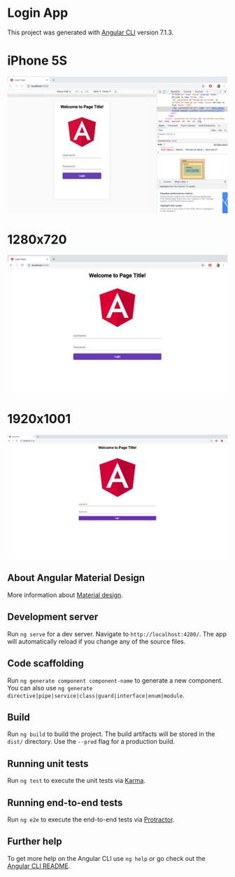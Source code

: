 # Login App

This project was generated with [Angular CLI](https://github.com/angular/angular-cli) version 7.1.3.

# iPhone 5S
![Alt text](https://github.com/sercanparker/Angular-Samples/blob/master/Login-App/iphone_5S.png "Test Execution")

# 1280x720
![Alt text](https://github.com/sercanparker/Angular-Samples/blob/master/Login-App/1280x720.png "Test Execution")

# 1920x1001
![Alt text](https://github.com/sercanparker/Angular-Samples/blob/master/Login-App/1920x1001.png "Test Execution")

## About Angular Material Design

More information about [Material design](https://material.angular.io/).


## Development server

Run `ng serve` for a dev server. Navigate to `http://localhost:4200/`. The app will automatically reload if you change any of the source files.

## Code scaffolding

Run `ng generate component component-name` to generate a new component. You can also use `ng generate directive|pipe|service|class|guard|interface|enum|module`.

## Build

Run `ng build` to build the project. The build artifacts will be stored in the `dist/` directory. Use the `--prod` flag for a production build.

## Running unit tests

Run `ng test` to execute the unit tests via [Karma](https://karma-runner.github.io).

## Running end-to-end tests

Run `ng e2e` to execute the end-to-end tests via [Protractor](http://www.protractortest.org/).

## Further help

To get more help on the Angular CLI use `ng help` or go check out the [Angular CLI README](https://github.com/angular/angular-cli/blob/master/README.md).


